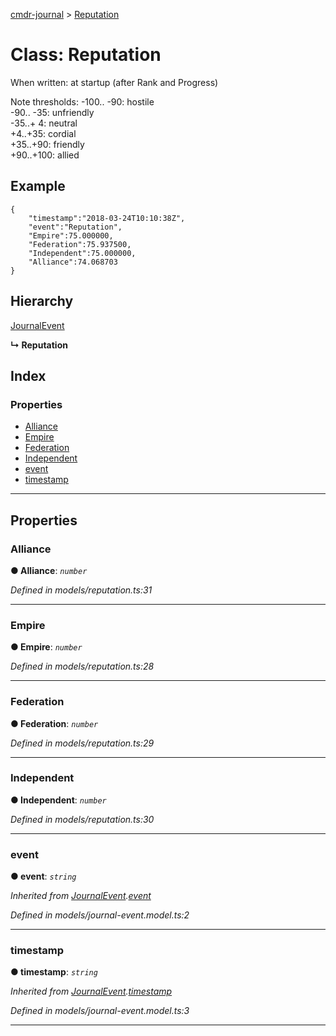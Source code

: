 [cmdr-journal](../README.md) > [Reputation](../classes/reputation.md)



# Class: Reputation


When written: at startup (after Rank and Progress)

Note thresholds: -100.. -90: hostile  
-90.. -35: unfriendly  
-35..+ 4: neutral  
+4..+35: cordial  
+35..+90: friendly  
+90..+100: allied  

## Example

    {
        "timestamp":"2018-03-24T10:10:38Z",
        "event":"Reputation",
        "Empire":75.000000,
        "Federation":75.937500,
        "Independent":75.000000,
        "Alliance":74.068703
    }

## Hierarchy


 [JournalEvent](journalevent.md)

**↳ Reputation**







## Index

### Properties

* [Alliance](reputation.md#alliance)
* [Empire](reputation.md#empire)
* [Federation](reputation.md#federation)
* [Independent](reputation.md#independent)
* [event](reputation.md#event)
* [timestamp](reputation.md#timestamp)



---
## Properties
<a id="alliance"></a>

###  Alliance

**●  Alliance**:  *`number`* 

*Defined in models/reputation.ts:31*





___

<a id="empire"></a>

###  Empire

**●  Empire**:  *`number`* 

*Defined in models/reputation.ts:28*





___

<a id="federation"></a>

###  Federation

**●  Federation**:  *`number`* 

*Defined in models/reputation.ts:29*





___

<a id="independent"></a>

###  Independent

**●  Independent**:  *`number`* 

*Defined in models/reputation.ts:30*





___

<a id="event"></a>

###  event

**●  event**:  *`string`* 

*Inherited from [JournalEvent](journalevent.md).[event](journalevent.md#event)*

*Defined in models/journal-event.model.ts:2*





___

<a id="timestamp"></a>

###  timestamp

**●  timestamp**:  *`string`* 

*Inherited from [JournalEvent](journalevent.md).[timestamp](journalevent.md#timestamp)*

*Defined in models/journal-event.model.ts:3*





___


